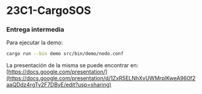 # 23C1-CargoSOS

### Entrega intermedia

Para ejecutar la demo:
``` bash
cargo run --bin demo src/bin/demo/nodo.conf
```

La presentación de la misma se puede encontrar en:
[https://docs.google.com/presentation/](https://docs.google.com/presentation/d/1ZxR5ELNhXvUWMrplKweA960f2aaQDdz4rgTy2F7DByE/edit?usp=sharing)
